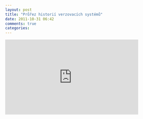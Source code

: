 ```yaml
---
layout: post
title: "Průřez historií verzovacích systémů"
date: 2011-10-31 06:42
comments: true
categories: 
---
```



<iframe src="http://player.vimeo.com/video/31341006?title=0&amp;byline=0&amp;portrait=0&amp;color=ffffff" width="430" height="242" frameborder="0" webkitAllowFullScreen allowFullScreen></iframe>

